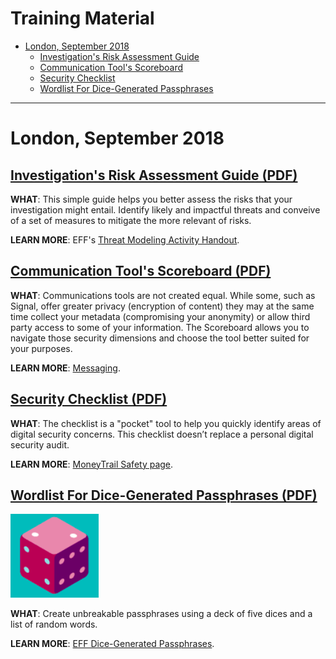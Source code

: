 # Training Material

* [London, September 2018](#london-september-2018)
  * [Investigation's Risk Assessment Guide](#investigations-risk-assessment-guide-pdf)
  * [Communication Tool's Scoreboard](#communication-tools-scoreboard-pdf)
  * [Security Checklist](#security-checklist-pdf)
  * [Wordlist For Dice-Generated Passphrases](#wordlist-for-dice-generated-passphrases-pdf)

* * *

# London, September 2018

## [Investigation's Risk Assessment Guide (PDF)](https://security.money-trail.org/assets/London-Sept-2018/worksheet.pdf)

**WHAT**: This simple guide helps you better assess the risks that your investigation might entail. Identify likely and impactful threats and conveive of a set of measures to mitigate the more relevant of risks.

**LEARN MORE**: EFF's [Threat Modeling Activity Handout](https://sec.eff.org/materials/threat-modeling-activity-handout-for-learners).


## [Communication Tool's Scoreboard (PDF)](https://security.money-trail.org/assets/London-Sept-2018/commscoreboard.pdf)

**WHAT**: Communications tools are not created equal. While some, such as Signal, offer greater privacy (encryption of content) they may at the same time collect your metadata (compromising your anonymity) or allow third party access to some of your information. The Scoreboard allows you to navigate those security dimensions and choose the tool better suited for your purposes.

**LEARN MORE**: [Messaging](https://security.money-trail.org/data-in-transit#messaging).


## [Security Checklist (PDF)](https://security.money-trail.org/assets/London-Sept-2018/Secucheck.pdf)

**WHAT**: The checklist is a "pocket" tool to help you quickly identify areas of digital security concerns. This checklist doesn’t replace a personal digital security audit.

**LEARN MORE**: [MoneyTrail Safety page](https://www.money-trail.org/safety/).

## [Wordlist For Dice-Generated Passphrases (PDF)](https://security.money-trail.org/assets/London-Sept-2018/wordlist.pdf)

![Dice](/assets/images/dice.png)

**WHAT**: Create unbreakable passphrases using a deck of five dices and a list of random words.

**LEARN MORE**: [EFF Dice-Generated Passphrases](https://www.eff.org/dice).
